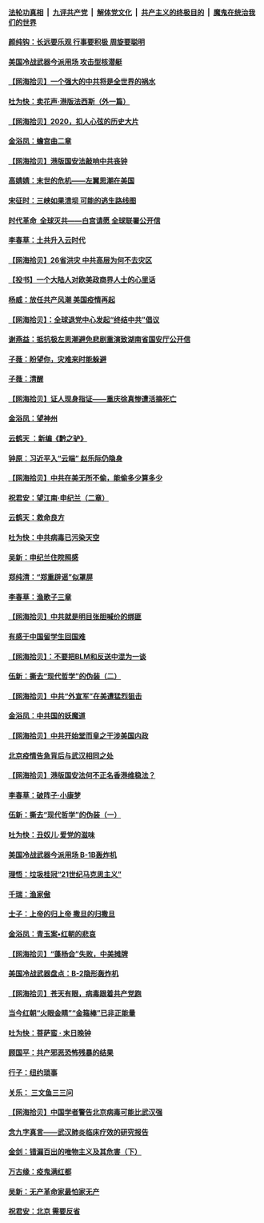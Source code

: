 ####  [法轮功真相](../../../../basic/blob/master/README.md?t=07041531) &nbsp;|&nbsp; [九评共产党](../../../../9ping.md/blob/master/README.md?t=07041531) &nbsp;|&nbsp; [解体党文化](../../../../jtdwh.md/blob/master/README.md?t=07041531)  &nbsp;|&nbsp; [共产主义的终极目的](../../../../gczydzjmd.md/blob/master/README.md?t=07041531) &nbsp;|&nbsp; [魔鬼在统治我们的世界](../../../../mgztzwmdsj.md/blob/master/README.md?t=07041531) 

#### [颜纯钩：长远要乐观 行事要积极 周旋要聪明](../pages/nsc993/n12231992.md?t=07041531) 

#### [美国冷战武器今派用场 攻击型核潜艇](../pages/nsc993/n12231191.md?t=07041531) 

#### [【网海拾贝】一个强大的中共将是全世界的祸水](../pages/nsc993/n12231562.md?t=07041531) 

#### [吐为快：卖花声‧港版法西斯（外一篇）](../pages/nsc993/n12229898.md?t=07041531) 

#### [【网海拾贝】2020，扣人心弦的历史大片](../pages/nsc993/n12229171.md?t=07041531) 

#### [金浴凤：蟾宫曲二章](../pages/nsc993/n12228984.md?t=07041531) 

#### [【网海拾贝】港版国安法敲响中共丧钟](../pages/nsc993/n12226956.md?t=07041531) 

#### [高婧婧：末世的危机——左翼思潮在美国](../pages/nsc993/n12226818.md?t=07041531) 

#### [宋征时：三峡如果溃坝 可能的逃生路线图](../pages/nsc993/n12226226.md?t=07041531) 

#### [时代革命  全球灭共——白宫请愿 全球联署公开信](../pages/nsc993/n12226179.md?t=07041531) 

#### [李春草：土共升入云时代](../pages/nsc993/n12223920.md?t=07041531) 

#### [【网海拾贝】26省洪灾 中共高层为何不去灾区](../pages/nsc993/n12223360.md?t=07041531) 

#### [【投书】一个大陆人对欧美政商界人士的心里话](../pages/nsc993/n12221489.md?t=07041531) 

#### [杨威：放任共产风潮 美国疫情再起](../pages/nsc993/n12220695.md?t=07041531) 

#### [【网海拾贝】：全球退党中心发起“终结中共”倡议](../pages/nsc993/n12220970.md?t=07041531) 

#### [谢燕益：抵抗极左思潮避免悲剧重演致湖南省国安厅公开信](../pages/nsc993/n12218887.md?t=07041531) 

#### [子薇：盼望你，灾难来时能躲避](../pages/nsc993/n12218425.md?t=07041531) 

#### [子薇：清醒](../pages/nsc993/n12218396.md?t=07041531) 

#### [【网海拾贝】证人现身指证——重庆徐真惨遭活摘死亡](../pages/nsc993/n12218278.md?t=07041531) 

#### [金浴凤：望神州](../pages/nsc993/n12218049.md?t=07041531) 

#### [云鹤天 ：新编《黔之驴》](../pages/nsc993/n12218038.md?t=07041531) 

#### [钟原：习近平入“云端” 赵乐际仍隐身](../pages/nsc993/n12217720.md?t=07041531) 

#### [【网海拾贝】中共在美无所不偷，能偷多少算多少](../pages/nsc993/n12216875.md?t=07041531) 

#### [祝君安：望江南·申纪兰（二章）](../pages/nsc993/n12216556.md?t=07041531) 

#### [云鹤天：救命良方](../pages/nsc993/n12216543.md?t=07041531) 

#### [吐为快：中共病毒已污染天空](../pages/nsc993/n12215786.md?t=07041531) 

#### [吴新：申纪兰住院照感](../pages/nsc993/n12215730.md?t=07041531) 

#### [郑纯清：“郑重辟谣”似罩屏](../pages/nsc993/n12215700.md?t=07041531) 

#### [李春草：渔歌子三章](../pages/nsc993/n12215653.md?t=07041531) 

#### [【网海拾贝】中共就是明目张胆喊价的绑匪](../pages/nsc993/n12215381.md?t=07041531) 

#### [有感于中国留学生回国难](../pages/nsc993/n12212960.md?t=07041531) 

#### [【网海拾贝】：不要把BLM和反送中混为一谈](../pages/nsc993/n12213076.md?t=07041531) 

#### [伍新：撕去“现代哲学”的伪装（二）](../pages/nsc993/n12211310.md?t=07041531) 

#### [【网海拾贝】中共“外宣军”在美遭猛烈狙击](../pages/nsc993/n12211190.md?t=07041531) 

#### [金浴凤：中共国的妖魔道](../pages/nsc993/n12208163.md?t=07041531) 

#### [【网海拾贝】中共开始堂而皇之干涉美国内政](../pages/nsc993/n12205646.md?t=07041531) 

#### [北京疫情告急背后与武汉相同之处](../pages/nsc993/n12201610.md?t=07041531) 

#### [【网海拾贝】港版国安法何不正名香港维稳法？](../pages/nsc993/n12203675.md?t=07041531) 

#### [李春草：破阵子·小康梦](../pages/nsc993/n12202996.md?t=07041531) 

#### [伍新：撕去“现代哲学”的伪装（一）](../pages/nsc993/n12202666.md?t=07041531) 

#### [吐为快：丑奴儿·爱党的滋味](../pages/nsc993/n12202630.md?t=07041531) 

#### [美国冷战武器今派用场 B-1B轰炸机](../pages/nsc993/n12202368.md?t=07041531) 

#### [理悟：垃圾桂冠“21世纪马克思主义”](../pages/nsc993/n12201220.md?t=07041531) 

#### [千瑞：渔家傲](../pages/nsc993/n12201174.md?t=07041531) 

#### [士子：上帝的归上帝 撒旦的归撒旦](../pages/nsc993/n12199902.md?t=07041531) 

#### [金浴凤：青玉案•红朝的悲哀](../pages/nsc993/n12199650.md?t=07041531) 

#### [【网海拾贝】“蓬杨会”失败，中美摊牌](../pages/nsc993/n12199598.md?t=07041531) 

#### [美国冷战武器盘点：B-2隐形轰炸机](../pages/nsc993/n12199226.md?t=07041531) 

#### [【网海拾贝】苍天有眼，病毒跟着共产党跑](../pages/nsc993/n12197648.md?t=07041531) 

#### [当今红朝“火眼金睛”“金箍棒”已非正能量](../pages/nsc993/n12196834.md?t=07041531) 

#### [吐为快：菩萨蛮 · 末日晚钟](../pages/nsc993/n12196689.md?t=07041531) 

#### [顾国平：共产邪恶恐怖残暴的结果](../pages/nsc993/n12195238.md?t=07041531) 

#### [行子：纽约琐事](../pages/nsc993/n12194752.md?t=07041531) 

#### [关乐： 三文鱼三三问](../pages/nsc993/n12194626.md?t=07041531) 

#### [【网海拾贝】中国学者警告北京病毒可能比武汉强](../pages/nsc993/n12193964.md?t=07041531) 

#### [念九字真言——武汉肺炎临床疗效的研究报告](../pages/nsc993/n12190804.md?t=07041531) 

#### [金剑：错漏百出的唯物主义及其危害（下）](../pages/nsc993/n12191909.md?t=07041531) 

#### [万古缘：疫鬼满红都](../pages/nsc993/n12191847.md?t=07041531) 

#### [吴新：无产革命家最怕家无产](../pages/nsc993/n12191806.md?t=07041531) 

#### [祝君安：北京 需要反省](../pages/nsc993/n12191766.md?t=07041531) 

